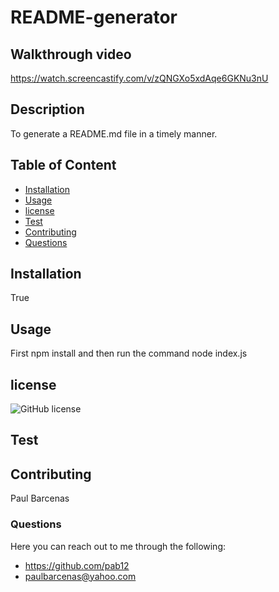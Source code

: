 # README-generator
## Walkthrough video
https://watch.screencastify.com/v/zQNGXo5xdAqe6GKNu3nU
## Description
To generate a README.md file in a timely manner.
## Table of Content

* [Installation](#installation)
* [Usage](#usage)
* [license](#license)
* [Test](#test)
* [Contributing](#contributing)
* [Questions](#questions)
## Installation
True
## Usage
 First npm install and then run the command node index.js
## license

  ![GitHub license](https://img.shields.io/badge/license-MIT-blue.svg)

## Test


## Contributing
Paul Barcenas
### Questions
Here you can reach out to me through the following:
 * https://github.com/pab12 
 * paulbarcenas@yahoo.com
